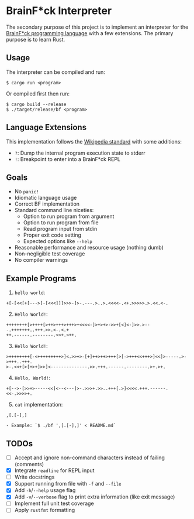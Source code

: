 # BrainF\*ck Interpreter
The secondary purpose of this project is to implement an interpreter for the
[BrainF\*ck programming language](https://en.wikipedia.org/wiki/Brainfuck) with
a few extensions. The primary purpose is to learn Rust.



## Usage
The interpreter can be compiled and run:
```
$ cargo run <program>
```
Or compiled first then run:
```
$ cargo build --release
$ ./target/release/bf <program>
```



## Language Extensions
This implementation follows the
[Wikipedia standard](https://en.wikipedia.org/wiki/Brainfuck#Commands) with
some additions:
- `?`: Dump the internal program execution state to stderr
- `!`: Breakpoint to enter into a BrainF\*ck REPL



## Goals
- No `panic!`
- Idiomatic language usage
- Correct BF implementation
- Standard command line niceties:
    - Option to run program from argument
    - Option to run program from file
    - Read program input from stdin
    - Proper exit code setting
    - Expected options like `--help`
- Reasonable performance and resource usage (nothing dumb)
- Non-negligible test coverage
- No compiler warnings



## Example Programs
1. `hello world`:
```
+[-[<<[+[--->]-[<<<]]]>>>-]>-.---.>..>.<<<<-.<+.>>>>>.>.<<.<-.
```

2. `Hello World!`:
```
++++++++[>++++[>++>+++>+++>+<<<<-]>+>+>->>+[<]<-]>>.>---.+++++++..+++.>>.<-.<.+
++.------.--------.>>+.>++.
```

3. `Hello World!`:
```
>++++++++[-<+++++++++>]<.>>+>-[+]++>++>+++[>[->+++<<+++>]<<]>-----.>->+++..+++.
>-.<<+[>[+>+]>>]<--------------.>>.+++.------.--------.>+.>+.
```

4. `Hello, World!`:
```
+[-->-[>>+>-----<<]<--<---]>-.>>>+.>>..+++[.>]<<<<.+++.------.<<-.>>>>+.
```

5. `cat` implementation:
```
,[.[-],]
```

    - Example: `$ ./bf ',[.[-],]' < README.md`


## TODOs
- [ ] Accept and ignore non-command characters instead of failing (comments)
- [x] Integrate `readline` for REPL input
- [ ] Write docstrings
- [x] Support running from file with `-f` and `--file`
- [x] Add `-h`/`--help` usage flag
- [x] Add `-v`/`--verbose` flag to print extra information (like exit message)
- [ ] Implement full unit test coverage
- [ ] Apply `rustfmt` formatting
